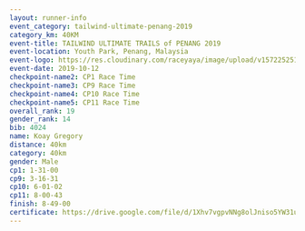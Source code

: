 ```yaml
---
layout: runner-info 
event_category: tailwind-ultimate-penang-2019 
category_km: 40KM 
event-title: TAILWIND ULTIMATE TRAILS of PENANG 2019 
event-location: Youth Park, Penang, Malaysia 
event-logo: https://res.cloudinary.com/raceyaya/image/upload/v1572252513/logo/utop-2019_h9tzys.jpg 
event-date: 2019-10-12 
checkpoint-name2: CP1 Race Time 
checkpoint-name3: CP9 Race Time 
checkpoint-name4: CP10 Race Time 
checkpoint-name5: CP11 Race Time 
overall_rank: 19
gender_rank: 14
bib: 4024
name: Koay Gregory
distance: 40km
category: 40km
gender: Male
cp1: 1-31-00
cp9: 3-16-31
cp10: 6-01-02
cp11: 8-00-43
finish: 8-49-00
certificate: https://drive.google.com/file/d/1Xhv7vgpvNNg8olJniso5YW31uCaBLJ-Z/view?usp=sharing
---
```

